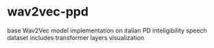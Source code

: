 # wav2vec-ppd
base Wav2Vec model implementation on italian PD inteligibility speech dataset
includes transformer layers visualization

